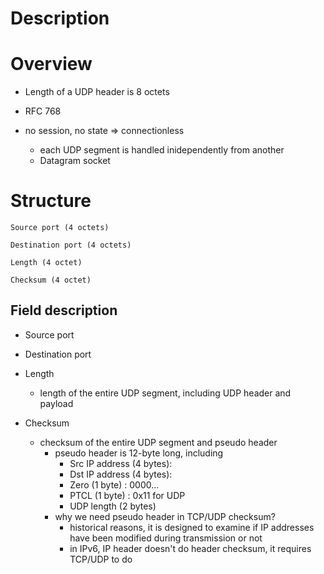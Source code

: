 # Description


# Overview
* Length of a UDP header is 8 octets

* RFC 768

* no session, no state => connectionless
    * each UDP segment is handled inidependently from another
    * Datagram socket

# Structure

    Source port (4 octets)

    Destination port (4 octets)

    Length (4 octet)

    Checksum (4 octet)

## Field description
* Source port

* Destination port

* Length
    * length of the entire UDP segment, including UDP header and payload

* Checksum
    * checksum of the entire UDP segment and pseudo header
        * pseudo header is 12-byte long, including
            * Src IP address (4 bytes):
            * Dst IP address (4 bytes):
            * Zero           (1 byte) : 0000...
            * PTCL           (1 byte) : 0x11 for UDP
            * UDP length (2 bytes)
        * why we need pseudo header in TCP/UDP checksum?
            * historical reasons, it is designed to examine if IP addresses have been modified during transmission or not
            * in IPv6, IP header doesn't do header checksum, it requires TCP/UDP to do
